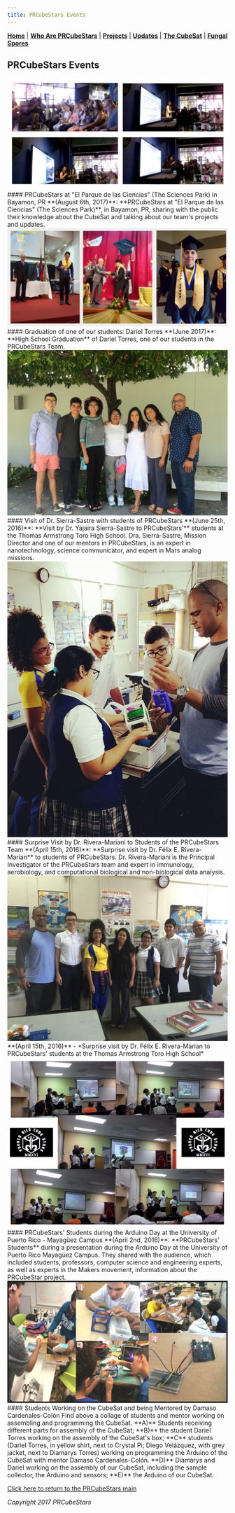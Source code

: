 ```yaml
---
title: PRCubeStars Events
---  
```



[**Home**](https://friveramariani.github.io/PRCubeStars/) | [**Who Are PRCubeStars**](https://friveramariani.github.io/PRCubeStars/about) | [**Projects**](https://friveramariani.github.io/PRCubeStars/projects) | [**Updates**](https://friveramariani.github.io/PRCubeStars/updates) | [**The CubeSat**](https://friveramariani.github.io/PRCubeStars/cubesat) | [**Fungal Spores**](https://friveramariani.github.io/PRCubeStars/fungi)

## PRCubeStars Events


<img src="Images/ParqueDeLasCiencias.jpg" alt="hi" class="inline"/> 
#### PRCubeStars at "El Parque de las Ciencias" (The Sciences Park) in Bayamon, PR
**(August 6th, 2017)**: **PRCubeStars at "El Parque de las Ciencias" (The Sciences Park)**, in Bayamon, PR, sharing with the public their knowledge about the CubeSat and talking about our team's projects and updates. 


<img src="Images/Dariel-Graduation.jpg" alt="hi" class="inline"/> 
#### Graduation of one of our students: Dariel Torres
**(June 2017)**: **High School Graduation** of Dariel Torres, one of our students in the PRCubeStars Team.



<img src="Images/IMG-2166.JPG" alt="hi" class="inline"/>
#### Visit of Dr. Sierra-Sastre with students of PRCubeStars
**(June 25th, 2016)**: **Visit by Dr. Yajaira Sierra-Sastre to PRCubeStars'** students at the Thomas Armstrong Toro High School. Dra. Sierra-Sastre, Mission Director and one of our mentors in PRCubeStars, is an expert in nanotechnology, science communicator, and expert in Mars analog missions. 




<img src="Images/IMG-3060.JPG" alt="hi" class="inline"/>
#### Surprise Visit by Dr. Rivera-Mariani to Students of the PRCubeStars Team
**(April 15th, 2016)**: **Surprise visit by Dr. Félix E. Rivera-Marian** to students of PRCubeStars. Dr. Rivera-Mariani is the Principal Investigator of the PRCubeStars team and expert in immunology, aerobiology, and computational biological and non-biological data analysis. 



<img src="Images/IMG-3059.JPG" alt="hi" class="inline"/>
**(April 15th, 2016)** - *Surprise visit by Dr. Félix E. Rivera-Marian to PRCubeStars' students at the Thomas Armstrong Toro High School*



<img src="Images/Presentation-PRCubeStars-1.jpg" alt="hi" class="inline"/>
#### PRCubeStars' Students during the Arduino Day at the University of Puerto Rico - Mayagüez Campus
**(April 2nd, 2016)**: **PRCubeStars' Students** during a presentation during the Arduino Day at the University of Puerto Rico Mayagüez Campus. They shared with the audience, which included students, professors, computer science and engineering experts, as well as experts in the Makers movement, information about the PRCubeStar project. 



<img src="Images/StudentsWorking1.jpg" alt="hi" class="inline"/>
#### Students Working on the CubeSat and being Mentored by Damaso Cardenales-Colón
Find above a collage of students and mentor working on assembling and programming the CubeSat. **A)** Students receiving different parts for assembly of the CubeSat; **B)** the student Dariel Torres working on the assembly of the CubeSat's box; **C** students (Dariel Torres, in yellow shirt, next to Crystal Pi; Diego Velázquez, with grey jacket, next to Diamarys Torres) working on programming the Arduino of the CubeSat with mentor Damaso Cardenales-Colón. **D)** Diamarys and Dariel working on the assembly of our CubeSat, including the sample collector, the Arduino and sensors; **E)** the Arduino of our CubeSat. 


<script>
  (function(i,s,o,g,r,a,m){i['GoogleAnalyticsObject']=r;i[r]=i[r]||function(){
  (i[r].q=i[r].q||[]).push(arguments)},i[r].l=1*new Date();a=s.createElement(o),
  m=s.getElementsByTagName(o)[0];a.async=1;a.src=g;m.parentNode.insertBefore(a,m)
  })(window,document,'script','https://www.google-analytics.com/analytics.js','ga');

  ga('create', 'UA-103557590-2', 'auto');
  ga('send', 'pageview');

</script>

[Click here to return to the PRCubeStars main](https://friveramariani.github.io/PRCubeStars/)

*Copyright 2017 PRCubeStars*
